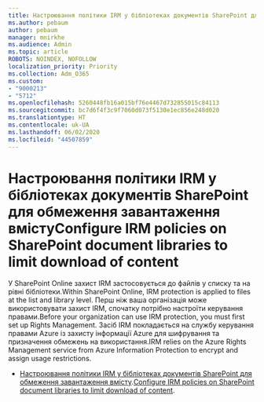 ```yaml
---
title: Настроювання політики IRM у бібліотеках документів SharePoint для обмеження завантаження вмісту
ms.author: pebaum
author: pebaum
manager: mnirkhe
ms.audience: Admin
ms.topic: article
ROBOTS: NOINDEX, NOFOLLOW
localization_priority: Priority
ms.collection: Adm_O365
ms.custom:
- "9000213"
- "5712"
ms.openlocfilehash: 5260448fb16a015bf76e4467d732855015c84113
ms.sourcegitcommit: bc7d6f4f3c9f7060d073f5130e1ec856e248d020
ms.translationtype: HT
ms.contentlocale: uk-UA
ms.lasthandoff: 06/02/2020
ms.locfileid: "44507859"
---
```

# <a name="configure-irm-policies-on-sharepoint-document-libraries-to-limit-download-of-content"></a><span data-ttu-id="d8e07-102">Настроювання політики IRM у бібліотеках документів SharePoint для обмеження завантаження вмісту</span><span class="sxs-lookup"><span data-stu-id="d8e07-102">Configure IRM policies on SharePoint document libraries to limit download of content</span></span>

<span data-ttu-id="d8e07-103">У SharePoint Online захист IRM застосовується до файлів у списку та на рівні бібліотеки.</span><span class="sxs-lookup"><span data-stu-id="d8e07-103">Within SharePoint Online, IRM protection is applied to files at the list and library level.</span></span> <span data-ttu-id="d8e07-104">Перш ніж ваша організація може використовувати захист IRM, спочатку потрібно настроїти керування правами.</span><span class="sxs-lookup"><span data-stu-id="d8e07-104">Before your organization can use IRM protection, you must first set up Rights Management.</span></span> <span data-ttu-id="d8e07-105">Засіб IRM покладається на службу керування правами Azure із захисту інформації Azure для шифрування та призначення обмежень на використання.</span><span class="sxs-lookup"><span data-stu-id="d8e07-105">IRM relies on the Azure Rights Management service from Azure Information Protection to encrypt and assign usage restrictions.</span></span>

- <span data-ttu-id="d8e07-106">[Настроювання політики IRM у бібліотеках документів SharePoint для обмеження завантаження вмісту](https://docs.microsoft.com/microsoft-365/compliance/set-up-irm-in-sp-admin-center).</span><span class="sxs-lookup"><span data-stu-id="d8e07-106">[Configure IRM policies on SharePoint document libraries to limit download of content](https://docs.microsoft.com/microsoft-365/compliance/set-up-irm-in-sp-admin-center).</span></span>
